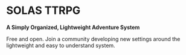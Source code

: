 # SOLAS TTRPG
**A Simply Organized, Lightweight Adventure System**

Free and open. Join a community developing new settings around the lightweight and easy to understand system.
